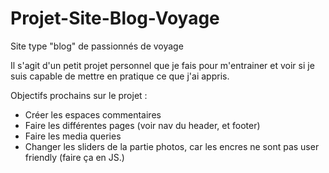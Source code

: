 # Projet-Site-Blog-Voyage
Site type "blog" de passionnés de voyage

Il s'agit d'un petit projet personnel que je fais pour m'entrainer et voir si je suis capable de mettre en pratique ce que j'ai appris.

Objectifs prochains sur le projet : 
- Créer les espaces commentaires
- Faire les différentes pages (voir nav du header, et footer)
- Faire les media queries
- Changer les sliders de la partie photos, car les encres ne sont pas user friendly (faire ça en JS.)
